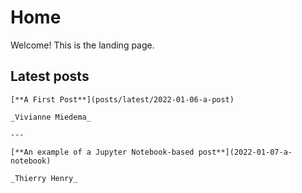 # Home

Welcome! This is the landing page.

## Latest posts

````{panels}
[**A First Post**](posts/latest/2022-01-06-a-post)

_Vivianne Miedema_

---

[**An example of a Jupyter Notebook-based post**](2022-01-07-a-notebook)

_Thierry Henry_

````
